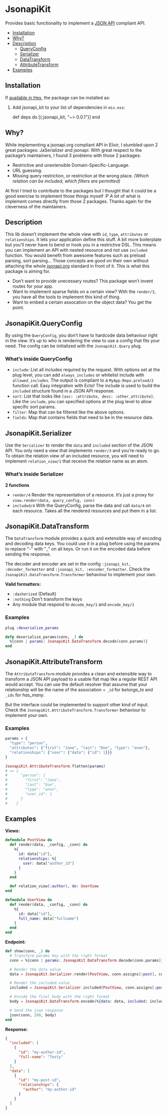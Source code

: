 # JsonapiKit

Provides basic functionality to implement a [JSON API](http://jsonapi.org) compliant API.

* [Installation](#installation)
* [Why?](#why-)
* [Description](#description)
    - [QueryConfig](#jsonapikit-queryconfig)
    - [Serializer](#jsonapikit-serializer)
    - [DataTransform](#jsonapikit-datatransform)
    - [AttributeTransform](#jsonapikit-attributetransform)
* [Examples](#examples)

## Installation

If [available in Hex](https://hex.pm/docs/publish), the package can be installed as:

  1. Add jsonapi_kit to your list of dependencies in `mix.exs`:

        def deps do
          [{:jsonapi_kit, "~> 0.0.1"}]
        end

## Why?

While implementing a jsonapi.org compliant API in Elixir, I stumbled upon 2 great packages: JaSerializer and jsonapi.
With great respect to the package’s maintainers, I found 3 problems with those 2 packages:

- Restrictive and unextensible Domain-Specific-Language.
- URL guessing.
- Missing query restriction, or restriction at the wrong place. _(Which relation can be included, which filters are permitted)_

At first I tried to contribute to the packages but I thought that it could be a good exercise to implement those things myself :P
*A lot* of what is implement comes directly from those 2 packages. Thanks again for the cleverness of the maintainers.

## Description

This lib doesn’t implement the whole view with `id`, `type`, `attributes` or `relationships`.
It lets your application define this stuff. A bit more boilerplate but you’ll never have to
bend or hook you in a restrictive DSL. This means you can implement an API with nested resource and not use `included` function.
You would benefit from awesome features such as preload parsing, sort parsing... Those concepts are good on their own without
attaching the whole [jsonapi.org](http://jsonapi.org) standard in front of it. This is what this package is aiming for.

- Don’t want to provide unecessary routes? This package won’t invent routes for your app.
- Want to implement sparse fields on a certain view? With the `render/3`, you have all the tools to implement this kind of thing.
- Want to embed a certain assocation on the object data? You get the point.

## JsonapiKit.QueryConfig

By using the `QueryConfig`, you don’t have to hardcode data behaviour right in the view. It’s up to who
is rendering the view to use a config that fits your need. The config can be initialized with the `JsonapiKit.Query` plug.

### What’s inside QueryConfig

- `include`: List all includes required by the request. With options set at the plug level, you can add `always_includes` or whitelist include with `allowed_includes`. The output is compliant to a `MyApp.Repo.preload/2` function call. Easy integration with Ecto! The include is used to build the `included` structure found in a JSON API response.
- `sort`: List that looks like `[asc: :attribute, desc: :other_attribute]`. Like the `include`, you can specified options at the plug level to allow specific sort params.
- `filter`: Map that can be filtered like the above options.
- `fields`: Map that contains fields that need to be in the resource data.

## JsonapiKit.Serializer

Use the `Serializer` to render the `data` and `included` section of the JSON API. You only need a view that implements `render/3` and you’re ready to go.
To obtain the relation view of an included resource, you will need to implement `relation_view/1` that receive the relation name as an atom.

### What’s inside Serializer

**2 functions**

- `render/4` Render the representation of a resource. It’s just a proxy for `view.render(data, query_config, conn)`
- `included/4` With the QueryConfig, parse the data and call `data/4` on each resource. Takes all the rendered resources and put them in a list.

## JsonapiKit.DataTransform

The `DataTransform` module provides a quick and extensible way of encoding and decoding data keys. You could use it in a plug
before using the params to replace "-" with "\_" on all keys. Or run it on the encoded data before sending the response.

The decoder and encoder are set in the config `:jsonapi_kit, :decoder_formatter` and `:jsonapi_kit, :encoder_formatter`.
Check the `JsonapiKit.DataTransform.Transformer` behaviour to implement your own.

**Valid formatters:**

- `:dasherized` (Default)
- `:nothing` Don’t transform the keys
- Any module that respond to `decode_key/1` and `encode_key/1`

### Examples

```elixir
plug :deserialize_params

defp deserialize_params(conn, _) do
  %{conn | params: JsonapiKit.DataTransform.decode(conn.params)}
end
```

## JsonapiKit.AttributeTransform

The `AttributeTransform` module provides a clean and extensible way to transform a JSON API payload to a usable flat map like a regular REST API would accept.
You can use the default resolver that assume that your relationship will be the name of the association + `_id` for *belongs\_to* and `_ids` for *has\_many*.

But the interface could be implemented to support other kind of input. Check the `JsonapiKit.AttributeTransform.Transformer` behaviour to implement your own.

### Examples

```elixir
params = {
  "type": "person",
  "attributes": {"first": "Jane", "last": "Doe", "type": "anon"},
  "relationships": {"user": {"data": {"id": 1}}}
}

JsonapiKit.AttributeTransform.flatten(params)
# => {
#      "person": {
#        "first": "Jane",
#        "last": "Doe",
#        "type": "anon",
#        "user_id": 1
#      }
#    }
```

## Examples

**Views:**

```elixir
defmodule PostView do
  def render(data, _config, _conn) do
    %{
      id: data["id"],
      relationships: %{
        user: data["author_id"]
      }
    }
  end

  def relation_view(:author), do: UserView
end

defmodule UserView do
  def render(data, _config, _conn) do
    %{
      id: data["id"],
      full_name: data["fullname"]
    }
  end
end
```

**Endpoint:**

```elixir
def show(conn, _) do
  # Transform params key with the right format
  conn = %{conn | params: JsonapiKit.DataTransform.decode(conn.params)}

  # Render the data value
  data = JsonapiKit.Serializer.render(PostView, conn.assigns[:post], conn.assigns[:jsonapi_query], conn)

  # Render the included value
  included = JsonapiKit.Serializer.included(PostView, conn.assigns[:post], conn.assigns[:jsonapi_query], conn)

  # Encode the final body with the right format
  body = JsonapiKit.DataTransform.encode(%{data: data, included: included})

  # Send the json response
  json(conn, 200, body)
end
```

**Response:**

```json
{
  "included": [
    {
      "id": "my-author-id",
      "full-name": "Testy"
    }
  ],
  "data": [
    {
      "id": "my-post-id",
      "relationships": {
        "author": "my-author-id"
      }
    }
  ]
}
```
